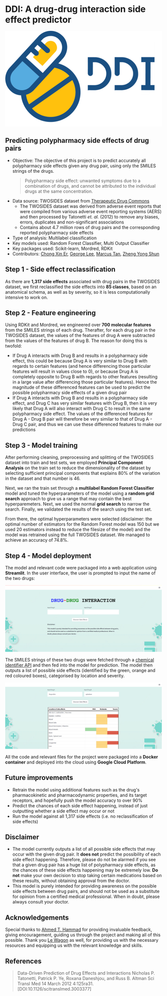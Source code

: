 # DDI: A drug-drug interaction side effect predictor
![ddi_logo](images/ddi_logo.png)

## Predicting polypharmacy side effects of drug pairs
- Objective: The objective of this project is to predict accurately all polypharmacy side effects given any drug pair, using only the SMILES strings of the drugs.
  > Polypharmacy side effect: unwanted symptoms due to a combination of drugs, and cannot be attributed to the individual drugs at the same concentration.
- Data source: TWOSIDES dataset from [Therapeutic Drug Commons](https://tdcommons.ai/multi_pred_tasks/ddi/)
  - The TWOSIDES dataset was derived from adverse event reports that were compiled from various adverse event reporting systems (AERS) and then processed by Tatonetti _et. al._ (2012) to remove any biases, errors, duplicates and non-significant associations
  - Contains about 4.7 million rows of drug pairs and the corresponding reported polypharmacy side effects
- Type of analysis: Multilabel classification
- Key models used: Random Forest Classifier, Multi Output Classifier
- Key packages used: Scikit-learn, Mordred, RDKit
- Contributors: [Chong Xin Er](https://github.com/chongxe1991), [George Lee](https://github.com/Georgejkl5), [Marcus Tan](https://github.com/marcustan-94), [Zheng Yong Shun](https://github.com/zyongshun)


## Step 1 - Side effect reclassification
As there are **1,317 side effects** associated with drug pairs in the TWOSIDES dataset, we first reclassified the side effects into **85 classes**, based on an anatomical schema, as well as by severity, so it is less computationally intensive to work on.

## Step 2 - Feature engineering
Using RDKit and Mordred, we engineered over **700 molecular features** from the SMILES strings of each drug. Therafter, for each drug pair in the TWOSIDES dataset, the values of the features of drug A were subtracted from the values of the features of drug B. The reason for doing this is twofold:
- If Drug A interacts with Drug B and results in a polypharmacy side effect, this could be because Drug A is very similar to Drug B with regards to certain features (and hence differencing those particular features will result in values close to 0), or because Drug A is completely opposite to Drug B with regards to other features (resulting in a large value after differencing those particular features). Hence the magnitude of these differenced features can be used to predict the possible polypharmacy side effects of a given drug pair
- If Drug A interacts with Drug B and results in a polypharmacy side effect, and Drug C has very similar features with Drug B, then it is very likely that Drug A will also interact with Drug C to result in the same polypharmacy side effect. The values of the differenced features for Drug A - Drug B pair will therefore be very similar to that of Drug A - Drug C pair, and thus we can use these differenced features to make our predictions

## Step 3 - Model training
After performing cleaning, preprocessing and splitting of the TWOSIDES dataset into train and test sets, we employed **Principal Component Analysis** on the train set to reduce the dimensionality of the dataset by selecting sufficient principal components that explains 80% of the variation in the dataset and that number is 46.

Next, we ran the train set through a **multilabel Random Forest Classifier** model and tuned the hyperparameters of the model using a **random grid search** approach to give us a range that may contain the best hyperparemeters. Next, we used the normal **grid search** to narrow the search. Finally, we validated the results of the search using the test set.

From there, the optimal hyperparameters were selected (disclaimer: the optimal number of estimators for the Random Forest model was 150 but we used 20 estimators instead to reduce the filesize of the model) and the model was retrained using the full TWOSIDES dataset. We managed to achieve an accuracy of 74.8%.


## Step 4 - Model deployment
The model and relevant code were packaged into a web application using **Streamlit**. In the user interface, the user is prompted to input the name of the two drugs:

![website page](images/website_1.png)

The SMILES strings of these two drugs were fetched through a [chemical identifier API](https://cactus.nci.nih.gov/chemical/structure) and then fed into the model for prediction. The model then outputs a list of possible side effects (identified by the green, orange and red coloured boxes), categorised by location and severity.

![website page output](images/website_2.png)

All the code and relevant files for the project were packaged into a **Docker container** and deployed into the cloud using **Google Cloud Platform**.

## Future improvements
- Retrain the model using additional features such as the drug's pharmacokinetic and pharmacodynamic properties, and its target receptors, and hopefully push the model accuracy to over 90%
- Predict the chances of each side effect happening, instead of just outputting whether a side effect may occur or not
- Run the model against all 1,317 side effects (i.e. no reclassification of side effects)

## Disclaimer
- The model currently outputs a list of all possible side effects that may occur with the given drug pair. It **does not** predict the possibility of each side effect happening. Therefore, please do not be alarmed if you see that a given drug pair has a huge list of polypharmacy side effects, as the chances of these side effects happening may be extremely low. **Do not** make your own decision to stop taking certain medications based on these results, without obtaining approval from the doctor.
- This model is purely intended for providing awareness on the possible side effects between drug pairs, and should not be used as a substitute for opinion from a certified medical professional. When in doubt, please always consult your doctor.

## Acknowledgements
Special thanks to [Ahmed T. Hammad](https://github.com/athammad) for providing invaluable feedback, giving encouragement, guiding us through the project and making all of this possible. Thank you [Le Wagon](https://www.lewagon.com/singapore) as well, for providing us with the necessary resources and equipping us with the relevant knowledge and skills.


## References
> Data-Driven Prediction of Drug Effects and Interactions Nicholas P. Tatonetti, Patrick P. Ye, Roxana Daneshjou, and Russ B. Altman
Sci Transl Med 14 March 2012 4:125ra31. [DOI:10.1126/scitranslmed.3003377]
